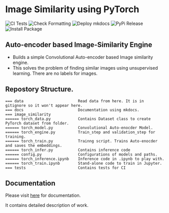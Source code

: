 # Image Similarity using PyTorch

![CI Tests](https://github.com/oke-aditya/image_similarity/workflows/CI%20Tests/badge.svg)
![Check Formatting](https://github.com/oke-aditya/image_similarity/workflows/Check%20Formatting/badge.svg)
![Deploy mkdocs](https://github.com/oke-aditya/image_similarity/workflows/Deploy%20mkdocs/badge.svg)
![PyPi Release](https://github.com/oke-aditya/image_similarity/workflows/PyPi%20Release/badge.svg)
![Install Package](https://github.com/oke-aditya/image_similarity/workflows/Install%20Package/badge.svg)

## Auto-encoder based Image-Similarity Engine

- Builds a simple Convolutional Auto-encoder based Image similarity engine.
- This solves the problem of finding similar images using unsupervised learning. There are no labels for images.

## Repostory Structure.
```
=== data                        Read data from here. It is in gitignore so it won't appear here.
=== docs                        Documentation using mkdocs.
=== image_similarity
====== torch_data.py            Contains Dataset class to create PyTorch dataset from folder.
====== torch_model.py           Convolutional Auto-enocder Model.
====== torch_engine.py          Train_step and validation_step for training.
====== torch_train.py           Trainng script. Trains Auto-enocder and saves the embeddings.
====== torch_infer.py           Contains inference code
====== config.py                Configurations of models and paths.
====== torch_inference.ipynb    Inference code in .ipynb to play with.
====== torch_train.ipynb        Stand-alone code to train in Jupyter.
=== tests                       Contains tests for CI
```

## Documentation

Please visit [here](https://oke-aditya.github.io/image_similarity) for documentation.

It contains detailed description of work.

<!-- ## Outputs -->


